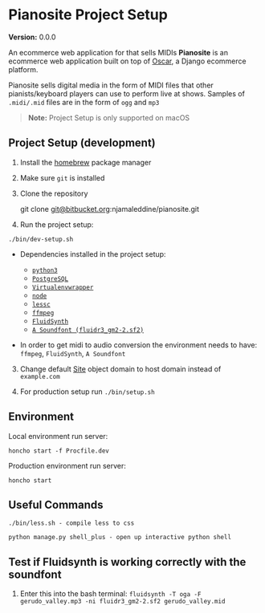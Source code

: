 # Pianosite Project Setup

__Version:__ 0.0.0

An ecommerce web application for that sells MIDIs
**Pianosite** is an ecommerce web application built on top of [Oscar](https://github.com/django-oscar/django-oscar), a Django ecommerce platform.

Pianosite sells digital media in the form of MIDI files that other pianists/keyboard players can use to perform live at shows.
Samples of `.midi/.mid` files are in the form of `ogg` and `mp3`

> **Note:** Project Setup is only supported on macOS


## Project Setup (development)

1. Install the [homebrew](https://brew.sh/) package manager

2. Make sure `git` is installed

3. Clone the repository 

    git clone git@bitbucket.org:njamaleddine/pianosite.git

4. Run the project setup:
```
./bin/dev-setup.sh
```

* Dependencies installed in the project setup: 
   * [`python3`](https://www.python.org/)
   * [`PostgreSQL`](http://www.postgresql.org/)
   * [`Virtualenvwrapper`](https://virtualenvwrapper.readthedocs.org/en/latest/index.html)
   * [`node`](https://nodejs.org/en/)
   * [`lessc`](https://nodejs.org/en/)
   * [`ffmpeg`](https://ffmpeg.org/)
   * [`FluidSynth`](http://www.fluidsynth.org/)
   * [`A Soundfont (fluidr3_gm2-2.sf2)`](http://www.musescore.org)  

 * In order to get midi to audio conversion the environment needs to have: `ffmpeg`, `FluidSynth`, `A Soundfont`

3. Change default [Site](https://docs.djangoproject.com/en/dev/ref/contrib/sites/) object domain to host domain instead of `example.com`

4. For production setup run `./bin/setup.sh`

## Environment

Local environment run server:
    
    honcho start -f Procfile.dev

Production environment run server:
    
    honcho start

## Useful Commands
    ./bin/less.sh - compile less to css

    python manage.py shell_plus - open up interactive python shell

## Test if Fluidsynth is working correctly with the soundfont
1. Enter this into the bash terminal:
        `fluidsynth -T oga -F gerudo_valley.mp3 -ni fluidr3_gm2-2.sf2 gerudo_valley.mid`

